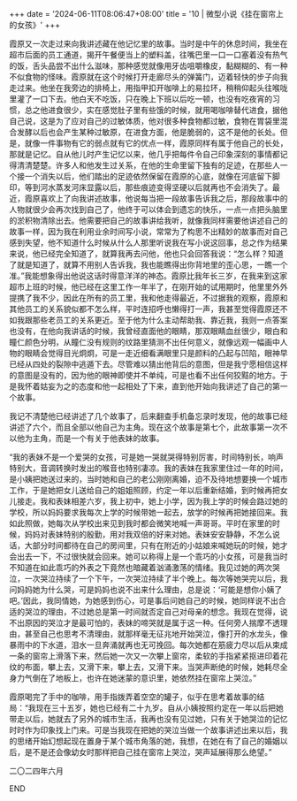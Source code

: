 +++
date = '2024-06-11T08:06:47+08:00'
title = '10 | 微型小说《挂在窗帘上的女孩》'
+++

霞原又一次走过来向我讲述藏在他记忆里的故事。当时是中午的休息时间，我坐在超市后面的员工通道，揭开午餐便当上的塑料盖，往嘴巴里一口一口塞着没有热气的饭，舌头品尝不出什么滋味，那种感觉就像用牙齿咀嚼橡皮，黏糊糊的、有一种不似食物的怪味。霞原就在这个时候打开走廊尽头的弹簧门，迈着轻快的步子向我走过来。他坐在我旁边的排椅上，用指甲扣开咖啡上的易拉环，稍稍仰起头往喉咙里灌了一口下去。他白天不吃饭，只在晚上下班以后吃一顿，也没有吃夜宵的习惯，总之他进食很少，实在感觉肚子里有些饿的时候，就用喝咖啡替代进食，据他自己说，这是为了应对自己的过敏体质，他对很多种食物都过敏，食物在胃袋里混合发酵以后也会产生某种过敏原，在进食方面，他是脆弱的，这不是他的长处。但是，就像一件事物有它的弱点就有它的优点一样，霞原同样有属于他自己的长处，那就是记忆。自从他儿时产生记忆以来，他几乎把每件令自己印象深刻的事情都记得清清楚楚。许多人和他发生过关系，在他的生命里留下独有的足迹，在那些人一个接一个消失以后，他们踏出的足迹依然保留在霞原的心底，就像在河底留下脚印，等到河水蒸发河床显露以后，那些痕迹变得坚硬以后就再也不会消失了。最近，霞原喜欢上了向我讲述故事，他说每当把一段故事告诉我之后，那段故事中的人物就很少会再次找到自己了，他终于可以体会到遗忘的快乐，一点一点把头脑里的淤积物清除出去。他需要把自己的故事讲给我听，就像我同样需要他讲述自己的故事一样，因为我在利用业余时间写小说，常常为了构思不出精妙的故事而对自己感到失望，他不知道什么时候从什么人那里听说我在写小说这回事，总之作为结果来说，他已经完全知道了，就算我再去问他，他也只会回答我说：“怎么样？知道了就是知道了，就算不用别人告诉我，我也能瞧得出你背地里的歪心思，一瞧一个准。”我能想象得出他说这话时得意洋洋的神态。霞原比我年长三岁，在我来到这家超市上班的时候，他已经在这里工作一年半了，在刚开始的试用期时，他里里外外提携了我不少，因此在所有的员工里，我和他走得最近，不过据我的观察，霞原和其他员工的关系貌似都不怎么样，平时连招呼也懒得打一声，我甚至觉得霞原还不如我跟那些老员工的关系更近。至于他为什么主动帮助我、靠近我，我则一点答案也没有，在他向我讲话的时候，我曾经直面他的眼睛，那双眼睛血丝很少，眼白和瞳仁颜色分明，从瞳仁没有规则的纹路里猜测不出任何意义，就像远观一幅画中人物的眼睛会觉得目光炯炯，可是一走近细看满眼里只是颜料的凸起与凹陷，眼神早已经从四处的裂隙中逃遁下去。尽管难以猜出他背后的意图，但是我宁愿相信这样的意图是没有的，因为他的眼神即使并不单纯，可是也看不出任何狡黠的地方。于是我怀着姑妄为之的态度和他一起相处了下来，直到他开始向我讲述了自己的第一个故事。

我记不清楚他已经讲述了几个故事了，后来翻查手机备忘录时发现，他的故事已经讲述了六个，而且全部以他自己为主角。现在这个故事是第七个，此故事第一次不以他为主角，而是一个有关于他表妹的故事。

“我的表妹不是一个爱哭的女孩，可是她一哭就哭得特别厉害，时间特别长，响声特别大，音调转换时发出的喉音也特别凄凉。我的表妹在我家里住过一年的时间，是小姨把她送过来的，当时她和自己的老公刚刚离婚，迫不及待地想要换一个城市工作，于是她把女儿送给自己的姐姐照顾，约定一年以后重新结婚，到时候再把女儿接走。我和表妹相差六岁，我上初中，她上小学，因为我上学的时候会路过她的学校，所以妈妈要求我每次上学的时候带她一起去，放学的时候再把她接回来。我如此照做，她每次从学校出来见到我时都会微笑地喊一声哥哥。平时在家里的时候，妈妈对表妹特别的殷勤，用对我双倍的好来对她。表妹安安静静，不怎么说话，大部分时间都待在自己的房间里，只有在附近的小姑娘来喊她玩的时候，她才会出去一下，不过很快就会回来。她可以称得上是一个乖巧的小女孩，可是我当时不知道在如此乖巧的外表之下竟然也暗藏着汹涌激荡的情绪。我见过她的两次哭泣，一次哭泣持续了一个下午，一次哭泣持续了半个晚上。每次等她哭完以后，我问妈妈她为什么哭，可是妈妈也说不出来什么理由，总是说：‘可能是想你小姨了吧。’因此，我同情她，为她感到伤心，可是事后问她自己的时候，她同样说不出合适的哭泣的理由，不过她总是第一时间就否定自己对母亲的想念。我现在觉得，说不出原因的哭泣才是最可怕的，表妹的啼哭就是属于这一种。任何旁人揣摩不透理由，甚至自己也思考不清理由，就那样毫无征兆地开始哭泣，像打开的水龙头，像暴雨中的下水道，泪水一旦奔涌就再也无可挽回。每次她都在筋疲力尽以后从束成一条的窗帘上滑落下来，然后她一次又一次攀上窗帘，柔软的手指紧紧抠进印着花纹的布面，攀上去，又滑下来，攀上去，又滑下来。当哭声断绝的时候，她耗尽全身力气倒在了地板上，也许在她迷蒙的意识里，她依然挂在窗帘上哭泣。”

霞原喝完了手中的咖啡，用手指拨弄着空空的罐子，似乎在思考着故事的结局：“我现在三十五岁，她也已经有二十九岁。自从小姨按照约定在一年以后把她带走以后，她就去了另外的城市生活，我再也没有见过她，只有关于她哭泣的记忆时时作为印象找上门来。可是当我现在把她的哭泣当做一个故事讲述出来以后，我的思绪开始幻想起现在置身于某个城市角落的她，我想，在她在有了自己的婚姻以后，是不是还会像幼女时那样把自己挂在窗帘上哭泣，哭声延展得那么绝望。”

二〇二四年六月

END




